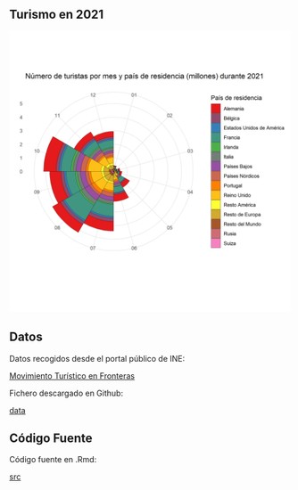 ## Turismo en 2021

![rose_chart](fig/Turismo%20en%202021.png)

## Datos

Datos recogidos desde el portal público de INE:

[Movimiento Turístico en Fronteras](https://www.ine.es/jaxiT3/Tabla.htm?t=10822&L=0)

Fichero descargado en Github:

[data](https://github.com/xiaolin-ye/Turismo2021/tree/main/data)

## Código Fuente

Código fuente en .Rmd:

[src](https://github.com/xiaolin-ye/Turismo2021/tree/main/src)

